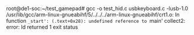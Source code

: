 
root@de1-soc:~/test_gamepad# gcc -o test_hid.c usbkeyboard.c -lusb-1.0          /usr/lib/gcc/arm-linux-gnueabihf/5/../../../arm-linux-gnueabihf/crt1.o: In function `_start':
(.text+0x28): undefined reference to `main'
collect2: error: ld returned 1 exit status
